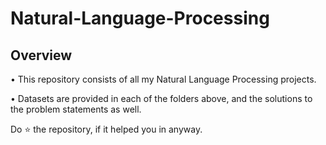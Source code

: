 # Natural-Language-Processing

## Overview
• This repository consists of all my Natural Language Processing projects.

• Datasets are provided in each of the folders above, and the solutions to the problem statements as well.

Do ⭐ the repository, if it helped you in anyway.
